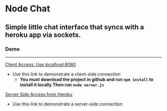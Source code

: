 # Node Chat
## Simple little chat interface that syncs with a heroku app via sockets.

### Demo
----
[Client Access: Use localhost:8080](http://localhost:8080)
* Use this link to demonstrate a client-side connection
    * **You must download the project in github and run ```npm install``` to install it locally
      Then run ```node server.js```**

[Server Side Access from Heroku](https://gittychat.herokuapp.com/)
* Use this link to demonstrate a server-side connection
